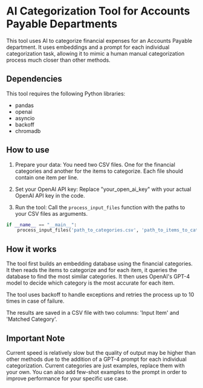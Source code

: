 # AI Categorization Tool for Accounts Payable Departments

This tool uses AI to categorize financial expenses for an Accounts Payable department. It uses embeddings and a prompt for each individual categorization task, allowing it to mimic a human manual categorization process much closer than other methods.

## Dependencies

This tool requires the following Python libraries:

- pandas
- openai
- asyncio
- backoff
- chromadb

## How to use

1. Prepare your data: You need two CSV files. One for the financial categories and another for the items to categorize. Each file should contain one item per line.

2. Set your OpenAI API key: Replace "your_open_ai_key" with your actual OpenAI API key in the code.

3. Run the tool: Call the `process_input_files` function with the paths to your CSV files as arguments.

```python
if __name__ == "__main__":
    process_input_files('path_to_categories.csv', 'path_to_items_to_categorize.csv')
```

## How it works

The tool first builds an embedding database using the financial categories. It then reads the items to categorize and for each item, it queries the database to find the most similar categories. It then uses OpenAI's GPT-4 model to decide which category is the most accurate for each item.

The tool uses backoff to handle exceptions and retries the process up to 10 times in case of failure.

The results are saved in a CSV file with two columns: 'Input Item' and 'Matched Category'.

## Important Note

Current speed is relatively slow but the quality of output may be higher than other methods due to the addition of a GPT-4 prompt for each individual categorization. Current categories are just examples, replace them with your own. You can also add few-shot examples to the prompt in order to improve performance for your specific use case.
